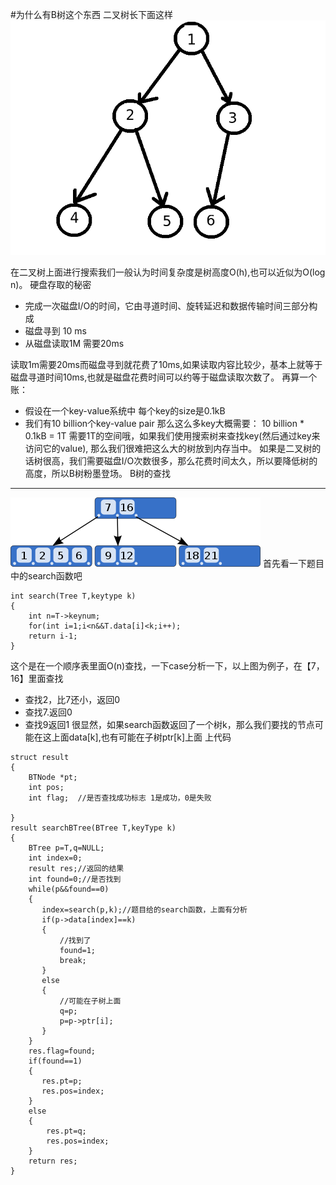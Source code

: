#为什么有B树这个东西
二叉树长下面这样
<img src='https://github.com/wangqifan/bitcs/blob/master/2015/img/db63db410d77f6e6c1fbb3726baee958.png'>


在二叉树上面进行搜索我们一般认为时间复杂度是树高度O(h),也可以近似为O(log n)。
硬盘存取的秘密


 * 完成一次磁盘I/O的时间，它由寻道时间、旋转延迟和数据传输时间三部分构成
 * 磁盘寻到 10 ms
 * 从磁盘读取1M 需要20ms

读取1m需要20ms而磁盘寻到就花费了10ms,如果读取内容比较少，基本上就等于磁盘寻道时间10ms,也就是磁盘花费时间可以约等于磁盘读取次数了。
再算一个账：

* 假设在一个key-value系统中 每个key的size是0.1kB
* 我们有10 billion个key-value pair
那么这么多key大概需要： 10 billion * 0.1kB = 1T  需要1T的空间哦，如果我们使用搜索树来查找key(然后通过key来访问它的value),
那么我们很难把这么大的树放到内存当中。
如果是二叉树的话树很高，我们需要磁盘I/O次数很多，那么花费时间太久，所以要降低树的高度，所以B树粉墨登场。
B树的查找
----
<img src='https://github.com/wangqifan/bitcs/blob/master/2015/img/400px-B-tree.svg.png'>
首先看一下题目中的search函数吧

~~~
int search(Tree T,keytype k)
{
    int n=T->keynum;
    for(int i=1;i<n&&T.data[i]<k;i++);
    return i-1;
}
~~~
这个是在一个顺序表里面O(n)查找，一下case分析一下，以上图为例子，在【7，16】里面查找
* 查找2，比7还小，返回0
* 查找7.返回0
* 查找9返回1
很显然，如果search函数返回了一个树k，那么我们要找的节点可能在这上面data[k],也有可能在子树ptr[k]上面
上代码
~~~
struct result
{
    BTNode *pt;
    int pos;
    int flag;  //是否查找成功标志 1是成功，0是失败
    
}
result searchBTree(BTree T,keyType k)
{
    BTree p=T,q=NULL;
    int index=0;
    result res;//返回的结果
    int found=0;//是否找到
    while(p&&found==0)
    {
       index=search(p,k);//题目给的search函数，上面有分析
       if(p->data[index]==k)
       {
           //找到了
           found=1;
           break;
       }
       else
       {
           //可能在子树上面
           q=p;
           p=p->ptr[i];
       }
    }
    res.flag=found;
    if(found==1)
    {
       res.pt=p;
       res.pos=index;
    }
    else
    {
        res.pt=q;
        res.pos=index;
    }
    return res;
}
~~~
